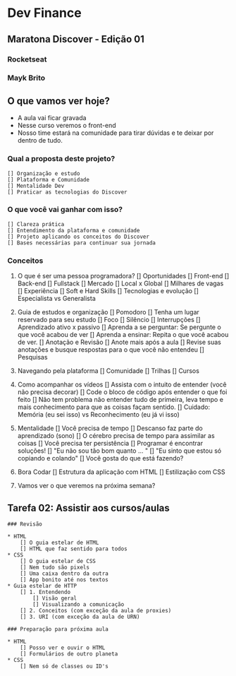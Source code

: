 # Dev Finance

## Maratona Discover - Edição 01
### Rocketseat
### Mayk Brito

## O que vamos ver hoje?

* A aula vai ficar gravada
* Nesse curso veremos o front-end
* Nosso time estará na comunidade para tirar dúvidas e te deixar por dentro de tudo.

### Qual a proposta deste projeto?
	[] Organização e estudo
	[] Plataforma e Comunidade
	[] Mentalidade Dev
	[] Praticar as tecnologias do Discover

### O que você vai ganhar com isso?
	[] Clareza prática
	[] Entendimento da plataforma e comunidade 
	[] Projeto aplicando os conceitos do Discover
	[] Bases necessárias para continuar sua jornada
	

### Conceitos

1. O que é ser uma pessoa programadora?
	[] Oportunidades
		[] Front-end
		[] Back-end
		[] Fullstack
	[] Mercado
		[] Local x Global
		[] Milhares de vagas
		[] Experiência
	[] Soft e Hard Skills
	[] Tecnologias e evolução
	[] Especialista vs Generalista

2. Guia de estudos e organização
	[] Pomodoro
	[] Tenha um lugar reservado para seu estudo
		[] Foco
		[] Silêncio
		[] Interrupções
	[] Aprendizado ativo x passivo
		[] Aprenda a se perguntar: Se pergunte o que você acabou de ver
		[] Aprenda a ensinar: Repita o que você acabou de ver.
	[] Anotação e Revisão
		[] Anote mais após a aula
		[] Revise suas anotações e busque respostas para o que você
		não entendeu
	[] Pesquisas

3. Navegando pela plataforma
	[] Comunidade
	[] Trilhas
	[] Cursos

4. Como acompanhar os vídeos
	[] Assista com o intuito de entender (você não precisa decorar)
	[] Code o bloco de código após entender o que foi feito
	[] Não tem problema não entender tudo de primeira, 
	leva tempo e mais conhecimento para que as coisas façam sentido.
	[] Cuidado: Memória (eu sei isso) vs Reconhecimento (eu já vi isso)

5. Mentalidade
	[] Você precisa de tempo
		[] Descanso faz parte do aprendizado (sono)
		[] O cérebro precisa de tempo para assimilar as coisas
	[] Você precisa ter persistência
	[] Programar é encontrar soluções!
	[] "Eu não sou tão bom quanto ... "
	[] "Eu sinto que estou só copiando e colando"
	[] Você gosta do que está fazendo?

6. Bora Codar
	[] Estrutura da aplicação com HTML
	[] Estilização com CSS


7. Vamos ver o que veremos na próxima semana?

## Tarefa 02: Assistir aos cursos/aulas

	### Revisão

	* HTML
		[] O guia estelar de HTML
		[] HTML que faz sentido para todos
	* CSS
		[] O guia estelar de CSS
		[] Nem tudo são pixels
		[] Uma caixa dentro da outra
		[] App bonito até nos textos
	* Guia estelar de HTTP
		[] 1. Entendendo
			[] Visão geral
			[] Visualizando a comunicação
		[] 2. Conceitos (com exceção da aula de proxies)
		[] 3. URI (com exceção da aula de URN)

	### Preparação para próxima aula
    
	* HTML
		[] Posso ver e ouvir o HTML
		[] Formulários de outro planeta
	* CSS
		[] Nem só de classes ou ID's